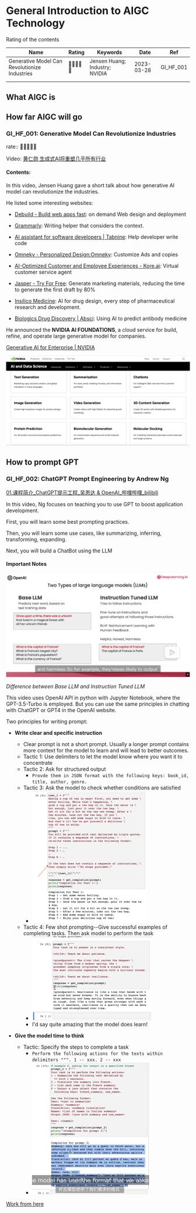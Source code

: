 # General Introduction to AIGC Technology

Rating of the contents

| Name                                          | Rating | Keywords                       | Date       | Ref       |
| --------------------------------------------- | ------ | ------------------------------ | ---------- | --------- |
| Generative Model Can Revolutionize Industries | 🌟🌟🌟🌟🌟  | Jensen Huang; Industry; NVIDIA | 2023-03-28 | GI_HF_001 |
|                                               |        |                                |            |           |
|                                               |        |                                |            |           |



## What AIGC is

## How far AIGC will go

### GI_HF_001: Generative Model Can Revolutionize Industries

rate:: 🌟🌟🌟🌟🌟

Video: [黄仁勋 生成式AI将重塑几乎所有行业](https://www.bilibili.com/video/BV1Hs4y1J7vf/?share_source=copy_web&vd_source=ec326eb231ce641ac970740d9f56f05c)

#### Contents:

In this video, Jensen Huang gave a short talk about how generative AI model can revolutionize the industries.

He listed some interesting websites:

- [Debuild - Build web apps fast](https://debuild.app/): on demand Web design and deployment 

- [Grammarly](https://app.grammarly.com/): Writing helper that considers the context.

- [AI assistant for software developers | Tabnine](https://www.tabnine.com/): Help developer write code
- [Omneky - Personalized Design:Omneky](https://www.omneky.com/): Customize Ads and copies
- [AI-Optimized Customer and Employee Experiences - Kore.ai](https://kore.ai/): Virtual customer service agent
- [Jasper - Try For Free](https://www.jasper.ai/free-trial?_from=ads&fp_sid=1-g-CjwKCAjw3POhBhBQEiwAqTCuBv6vmasjLJsdhI3wzvfLV26sWD3v9NF43wJfPCoKCqvsJ8gLu6JYLRoC5VQQAvD_BwE): Generate marketing materials, reducing the time to generate the first draft by 80%
- [Insilico Medicine](https://insilico.com/): AI for drug design, every step of pharmaceutical research and development.
- [Biologics Drug Discovery | Absci](https://www.absci.com/): Using AI to predict antibody medicine

He announced the **NVIDIA AI FOUNDATIONS**, a cloud service for build, refine, and operate large generative model for companies.

[Generative AI for Enterprise | NVIDIA](https://www.nvidia.com/en-sg/ai-data-science/generative-ai/)

![image-20230423123143822](./readme.assets/image-20230423123143822.png)

## How to prompt GPT

### GI_HF_002: ChatGPT Prompt Engineering by Andrew Ng

[01.课程简介_ChatGPT提示工程_吴恩达 & OpenAI_哔哩哔哩_bilibili](https://www.bilibili.com/video/BV1fk4y1J7Af/?spm_id_from=333.999.0.0&vd_source=57ac3ae5415445af2ffe1e61e1722d73)

In this video, Ng focuses on teaching you to use GPT to boost application development.

First, you will learn some best prompting practices.

Then, you will learn some use cases, like summarizing, inferring, transforming, expanding.

Next, you will build a ChatBot using the LLM

#### Important Notes

<img src="./readme.assets/image-20230430090711801.png" alt="image-20230430090711801" style="zoom:50%;" />

*Difference between Base LLM and Instruction Tuned LLM*

This video uses OpenAI API in python with Jupyter Notebook, where the GPT-3.5-Turbo is employed. But you can use the same principles in chatting with ChatGPT or GPT4 in the OpenAI website.

Two principles for writing prompt:

- **Write clear and specific instruction**
  -  Clear prompt is not a short prompt. Usually a longer prompt contains more context for the model to learn and will lead to better outcomes.
  - Tactic 1: Use delimiters to let the model know where you want it to concentrate
  - Tactic 2: Ask for structured output
    - `Provde them in JSON format with the following keys: book_id, title, author, genre.`
  - Tactic 3: Ask the model to check whether conditions are satisfied
    - <img src="./readme.assets/image-20230430092501359.png" alt="image-20230430092501359" style="zoom:50%;" />
  - Tactic 4: Few shot prompting--Give successful examples of completing tasks. Then ask model to perform the task
    - <img src="./readme.assets/image-20230430093311646.png" alt="image-20230430093311646" style="zoom:50%;" />
    - I'd say quite amazing that the model does learn!

- **Give the model time to think**
  - Tactic: Specify the steps to complete a task
    - `Perform the following actions for the texts within delimiters """. 1 -- xxx. 2 -- xxx`
    - <img src="./readme.assets/image-20230430093855285.png" alt="image-20230430093855285" style="zoom:50%;" />

[Work from here](https://www.bilibili.com/video/BV1Bo4y1L7kD?t=728.0&p=2)



